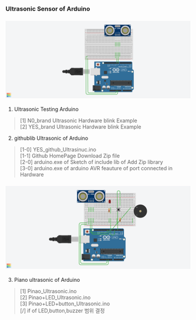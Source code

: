 ### Ultrasonic Sensor of Arduino
### ![Ultrasonic1](../image/Githublib_Ultrasonic.png)
1. Ultrasonic Testing Arduino
> [1] N0_brand Ultrasonic Hardware blink Example<br>
> [2] YES_brand Ultrasonic Hardware blink Example<br>
2. githublib Ultrasonic of Arduino
> [1-0] YES_github_Ultrasinuc.ino <br>
> [1-1] Github HomePage Download Zip file <br>
> [2-0] arduino.exe of Sketch of include lib of Add Zip library <br> 
> [3-0] arduino.exe of arduino AVR feauture of port connected in Hardware<br>

### ![Ultrasonic2](../image/piano_Ultrasonic.png)
3. Piano ultrasonic of Arduino
> [1] Pinao_Ultrasonic.ino <br>
> [2] Pinao+LED_Ultrasonic.ino <br>
> [3] Pinao+LED+button_Ultrasonic.ino<br>
> [/] if of LED,button,buzzer 범위 결정 <br>